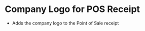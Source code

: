 Company Logo for POS Receipt
============================
 * Adds the company logo to the Point of Sale receipt
